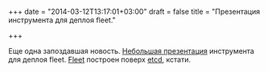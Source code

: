 +++
date = "2014-03-12T13:17:01+03:00"
draft = false
title = "Презентация инструмента для деплоя fleet."

+++

<p>Еще одна запоздавшая новость. <a href="https://coreos.com/blog/cluster-level-container-orchestration/">Небольшая презентация</a> инструмента для деплоя fleet. <a href="https://github.com/coreos/fleet">Fleet</a> построен поверх <a href="https://github.com/coreos/etcd">etcd</a>,&nbsp;кстати.</p>

